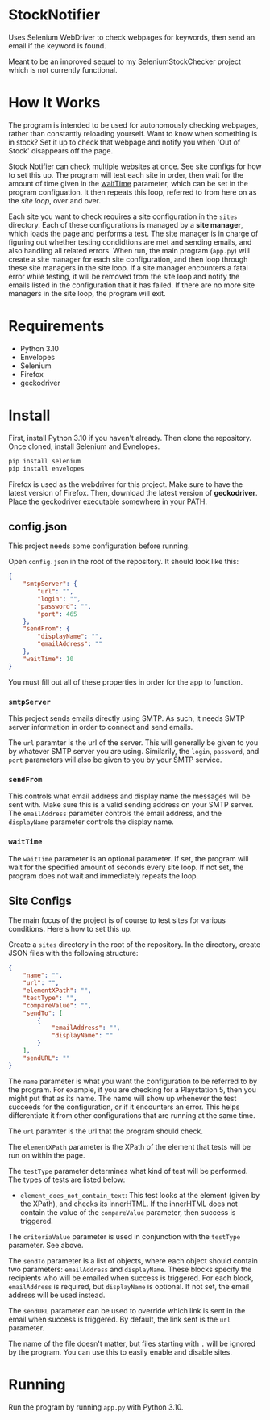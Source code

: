 # StockNotifier
Uses Selenium WebDriver to check webpages for keywords, then send an email if the keyword is found.

Meant to be an improved sequel to my SeleniumStockChecker project which is not currently functional.

# How It Works
The program is intended to be used for autonomously checking webpages, rather than constantly reloading yourself. Want to know when something is in stock? Set it up to check that webpage and notify you when 'Out of Stock' disappears off the page.

Stock Notifier can check multiple websites at once. See [site configs](#site-configs) for how to set this up. The program will test each site in order, then wait for the amount of time given in the [waitTime](#wait-time) parameter, which can be set in the program configuation. It then repeats this loop, referred to from here on as the *site loop*, over and over.

Each site you want to check requires a site configuration in the `sites` directory. Each of these configurations is managed by a **site manager**, which loads the page and performs a test. The site manager is in charge of figuring out whether testing condidtions are met and sending emails, and also handling all related errors. When run, the main program (`app.py`) will create a site manager for each site configuration, and then loop through these site managers in the site loop. If a site manager encounters a fatal error while testing, it will be removed from the site loop and notify the emails listed in the configuration that it has failed. If there are no more site managers in the site loop, the program will exit.

# Requirements
- Python 3.10
- Envelopes
- Selenium
- Firefox
- geckodriver

# Install
First, install Python 3.10 if you haven't already. Then clone the repository. Once cloned, install Selenium and Evnelopes.

```bash
pip install selenium
pip install envelopes
```

Firefox is used as the webdriver for this project. Make sure to have the latest version of Firefox. Then, download the latest version of **geckodriver**. Place the geckodriver executable somewhere in your PATH.

## config.json
This project needs some configuration before running. 

Open `config.json` in the root of the repository. It should look like this:

```json
{
    "smtpServer": {
        "url": "",
        "login": "",
        "password": "",
        "port": 465
    },
    "sendFrom": {
        "displayName": "",
        "emailAddress": ""
    },
    "waitTime": 10
}
```
You must fill out all of these properties in order for the app to function.

### `smtpServer`
This project sends emails directly using SMTP. As such, it needs SMTP server information in order to connect and send emails.

The `url` paramter is the url of the server. This will generally be given to you by whatever SMTP server you are using. Similarily, the `login`, `password`, and `port` parameters will also be given to you by your SMTP service.

### `sendFrom`
This controls what email address and display name the messages will be sent with. Make sure this is a valid sending address on your SMTP server. The `emailAddress` parameter controls the email address, and the `displayName` parameter controls the display name.

### `waitTime`
The `waitTime` parameter is an optional parameter. If set, the program will wait for the specified amount of seconds every site loop. If not set, the program does not wait and immediately repeats the loop.

## Site Configs
The main focus of the project is of course to test sites for various conditions. Here's how to set this up. 

Create a `sites` directory in the root of the repository. In the directory, create JSON files with the following structure:

```json
{
    "name": "",
    "url": "",
    "elementXPath": "",
    "testType": "",
    "compareValue": "",
    "sendTo": [
        {
            "emailAddress": "",
            "displayName": ""
        }
    ],
    "sendURL": ""
}
```
The `name` parameter is what you want the configuration to be referred to by the program. For example, if you are checking for a Playstation 5, then you might put that as its name. The name will show up whenever the test succeeds for the configuration, or if it encounters an error. This helps differentiate it from other configurations that are running at the same time.

The `url` paramter is the url that the program should check.

The `elementXPath` parameter is the XPath of the element that tests will be run on within the page.

The `testType` parameter determines what kind of test will be performed. The types of tests are listed below:
- `element_does_not_contain_text`: This test looks at the element (given by the XPath), and checks its innerHTML. If the innerHTML does not contain the value of the `compareValue` parameter, then success is triggered.

The `criteriaValue` parameter is used in conjunction with the `testType` parameter. See above.

The `sendTo` parameter is a list of objects, where each object should contain two parameters: `emailAddress` and `displayName`. These blocks specify the recipients who will be emailed when success is triggered. For each block, `emailAddress` is required, but `displayName` is optional. If not set, the email address will be used instead.

The `sendURL` parameter can be used to override which link is sent in the email when success is triggered. By default, the link sent is the `url` parameter.

The name of the file doesn't matter, but files starting with `.` will be ignored by the program. You can use this to easily enable and disable sites.

# Running
Run the program by running `app.py` with Python 3.10.